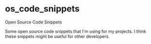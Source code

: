 # os_code_snippets
Open Source Code Snippets

Some open source code snippets that I'm using for my projects. I think these snippets might be useful for other developers. 
